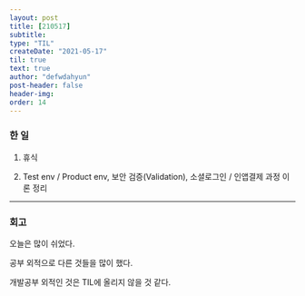 ```yaml
---
layout: post
title: [210517] 
subtitle: 
type: "TIL"
createDate: "2021-05-17"
til: true
text: true
author: "defwdahyun"
post-header: false
header-img: 
order: 14
---
```

### **한 일**

1. 휴식

2. Test env / Product env, 보안 검증(Validation), 소셜로그인 / 인앱결제 과정 이론 정리

<hr>

### 회고

오늘은 많이 쉬었다.

공부 외적으로 다른 것들을 많이 했다.

개발공부 외적인 것은 TIL에 올리지 않을 것 같다.